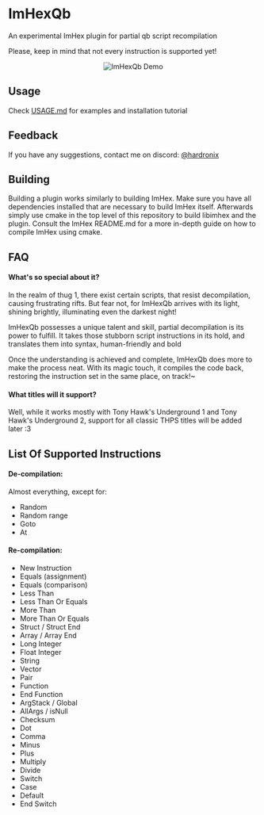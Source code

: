 # ImHexQb

An experimental ImHex plugin for partial qb script recompilation

Please, keep in mind that not every instruction is supported yet!

<p align="center">
    <img src="https://media.giphy.com/media/B4FJnPMsakfFU3xHL6/giphy.gif" alt="ImHexQb Demo">
</p>

## Usage
Check [USAGE.md](https://github.com/hardronix122/imhexqb/blob/master/USAGE.md) for examples and installation tutorial

## Feedback

If you have any suggestions, contact me on discord: [@hardronix](https://discordapp.com/users/450752497523621908)
## Building

Building a plugin works similarly to building ImHex. Make sure you have all dependencies installed that are necessary to build ImHex itself. Afterwards simply use cmake in the top level of this repository to build libimhex and the plugin. Consult the ImHex README.md for a more in-depth guide on how to compile ImHex using cmake.

## FAQ

#### What's so special about it?

In the realm of thug 1, there exist certain scripts,
that resist decompilation, causing frustrating rifts.
But fear not, for ImHexQb arrives with its light,
shining brightly, illuminating even the darkest night!

ImHexQb possesses a unique talent and skill,
partial decompilation is its power to fulfill.
It takes those stubborn script instructions in its hold,
and translates them into syntax, human-friendly and bold

Once the understanding is achieved and complete,
ImHexQb does more to make the process neat.
With its magic touch, it compiles the code back,
restoring the instruction set in the same place, on track!~

#### What titles will it support?

Well, while it works mostly with Tony Hawk's Underground 1 and Tony Hawk's Underground 2, support for all classic THPS titles will be added later :3
## List Of Supported Instructions

#### De-compilation:
Almost everything, except for:

+ Random
+ Random range
+ Goto
+ At

#### Re-compilation:

+ New Instruction
+ Equals (assignment)
+ Equals (comparison)
+ Less Than
+ Less Than Or Equals
+ More Than
+ More Than Or Equals
+ Struct / Struct End
+ Array / Array End
+ Long Integer
+ Float Integer
+ String
+ Vector
+ Pair
+ Function
+ End Function
+ ArgStack / Global
+ AllArgs / isNull
+ Checksum
+ Dot
+ Comma
+ Minus
+ Plus
+ Multiply
+ Divide
+ Switch
+ Case
+ Default
+ End Switch